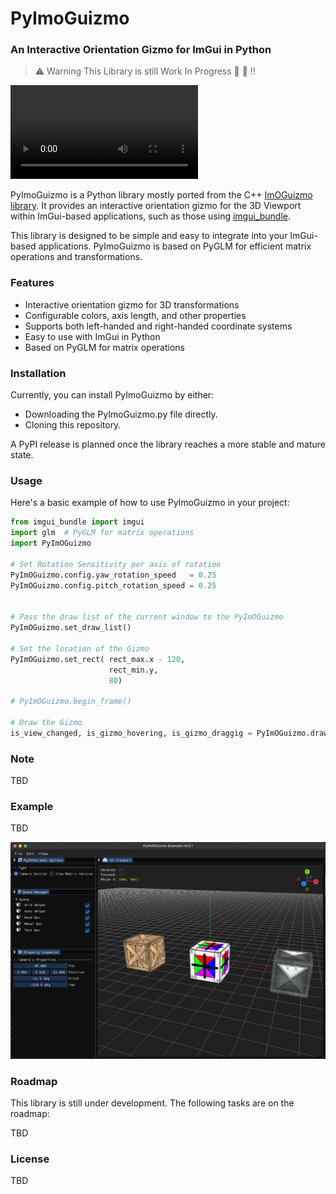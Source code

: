 # PyImoGuizmo

### An Interactive Orientation Gizmo for ImGui in Python

> ⚠️ Warning This Library is still Work In Progress 🚧 👷 ‼️


<video controls>
<source src="/media/PyImOGuizmo_Demo.mp4" type="video/mp4">
</video>

PyImoGuizmo is a Python library mostly ported from the C++ [ImOGuizmo library](https://github.com/fknfilewalker/imoguizmo). It provides an interactive orientation gizmo for the 3D Viewport  within ImGui-based applications, such as those using [imgui_bundle](https://github.com/pthom/imgui_bundle).

This library is designed to be simple and easy to integrate into your ImGui-based applications. PyImoGuizmo is based on PyGLM for efficient matrix operations and transformations.


### Features

- Interactive orientation gizmo for 3D transformations
- Configurable colors, axis length, and other properties
- Supports both left-handed and right-handed coordinate systems
- Easy to use with ImGui in Python
- Based on PyGLM for matrix operations

### Installation

Currently, you can install PyImoGuizmo by either:

* Downloading the PyImoGuizmo.py file directly.
* Cloning this repository.

A PyPI release is planned once the library reaches a more stable and mature state.



### Usage

Here's a basic example of how to use PyImoGuizmo in your project:

```Python
from imgui_bundle import imgui
import glm  # PyGLM for matrix operations
import PyImOGuizmo 

# Set Rotation Sensitivity per axis of rotation
PyImOGuizmo.config.yaw_rotation_speed   = 0.25 
PyImOGuizmo.config.pitch_rotation_speed = 0.25 


# Pass the draw list of the current window to the PyImOGuizmo
PyImOGuizmo.set_draw_list()

# Set the location of the Gizmo
PyImOGuizmo.set_rect( rect_max.x - 120, 
                      rect_min.y, 
                      80)

# PyImOGuizmo.begin_frame() 

# Draw the Gizmo
is_view_changed, is_gizmo_hovering, is_gizmo_draggig = PyImOGuizmo.draw_gizmo_camera(viewport_camera)


```

### Note

TBD


### Example

TBD

![Example App](media/PyImOGuizmo_Example_App.png)

### Roadmap

This library is still under development. The following tasks are on the roadmap:

TBD

### License

TBD
